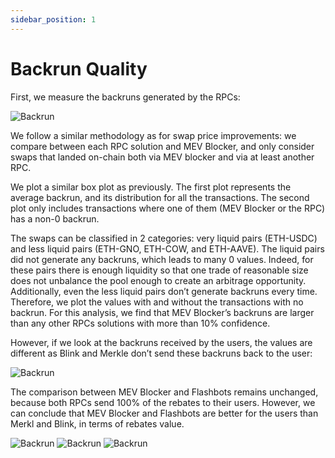 ```yaml
---
sidebar_position: 1
---
```


# Backrun Quality 

First, we measure the backruns generated by the RPCs:

![Backrun](/img/mevblocker/Backruns_1.png)

We follow a similar methodology as for swap price improvements: we compare between each RPC solution and MEV Blocker, and only consider swaps  that landed on-chain both via MEV blocker and via at least another RPC.

We plot a similar box plot as previously. The first plot represents the average backrun, and its distribution for all the transactions. The second plot only includes transactions where one of them (MEV Blocker or the RPC) has a non-0 backrun.

The swaps can be classified in 2 categories: very liquid pairs (ETH-USDC) and less liquid pairs (ETH-GNO, ETH-COW, and ETH-AAVE). The liquid pairs did not generate any backruns, which leads to many 0 values. Indeed, for these pairs there is enough liquidity so that one trade of reasonable size does not unbalance the pool enough to create an arbitrage opportunity. Additionally, even the less liquid pairs don’t generate backruns every time. Therefore, we plot the values with and without the transactions with no backrun. For this analysis, we find that MEV Blocker’s backruns are larger than any other RPCs solutions with more than 10\% confidence.

However, if we look at the backruns received by the users, the values are different as Blink and Merkle don’t send these backruns back to the user:

![Backrun](/img/mevblocker/Backruns_2.png)

The comparison between MEV Blocker and Flashbots remains unchanged, because both RPCs send 100\% of the rebates to their users. However, we can conclude that MEV Blocker and Flashbots are better for the users than Merkl and Blink, in terms of rebates value.

![Backrun](/img/mevblocker/Backruns_3.png)
![Backrun](/img/mevblocker/Backruns_4.png)
![Backrun](/img/mevblocker/Backruns_5.png)